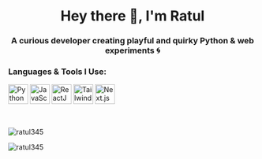 <h1 align="center">Hey there 👋, I'm Ratul</h1>

<h3 align="center">A curious developer creating playful and quirky Python & web experiments 🌀</h3>

<h3 align="left">Languages & Tools I Use:</h3>
<p align="left">
  <img src="https://cdn.worldvectorlogo.com/logos/python-5.svg" alt="Python" width="40" height="40"/>
  <img src="https://cdn.worldvectorlogo.com/logos/javascript.svg" alt="JavaScript" width="40" height="40"/>
  <img src="https://cdn.worldvectorlogo.com/logos/react-2.svg" alt="ReactJS" width="40" height="40"/>
  <img src="https://cdn.worldvectorlogo.com/logos/tailwind-css-2.svg" alt="Tailwind CSS" width="40" height="40"/>
  <img src="https://cdn.worldvectorlogo.com/logos/nextjs.svg" alt="Next.js" width="40" height="40"/>
</p>

&nbsp;

<p>
  <img align="center" src="https://github-readme-streak-stats.herokuapp.com/?user=ratul345&" alt="ratul345"/>
</p>

<p>
  <img align="center" src="https://github-readme-stats.vercel.app/api?username=ratul345&show_icons=true&locale=en" alt="ratul345" />
</p>
